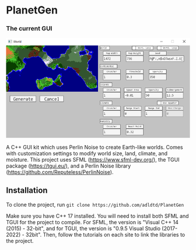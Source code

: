# PlanetGen

### The current GUI
![GUI](/screenshots/currentgui.png)

A C++ GUI kit which uses Perlin Noise to create Earth-like worlds. Comes with customization settings to modify world size, land, climate, and moisture. This project uses SFML (https://www.sfml-dev.org/), the TGUI package (https://tgui.eu/), and a Perlin Noise library (https://github.com/Reputeless/PerlinNoise).

## Installation

To clone the project, run `git clone https://github.com/adldtd/PlanetGen`

Make sure you have C++ 17 installed. You will need to install both SFML and TGUI for the project to compile. For SFML, the version is "Visual C++ 14 (2015) - 32-bit", and for TGUI, the version is "0.9.5 Visual Studio (2017-2022) - 32bit". Then, follow the tutorials on each site to link the libraries to the project.